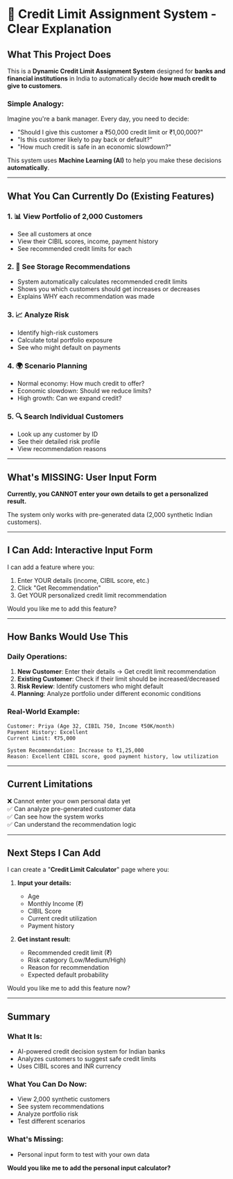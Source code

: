 # 🎯 Credit Limit Assignment System - Clear Explanation

## What This Project Does

This is a **Dynamic Credit Limit Assignment System** designed for **banks and financial institutions** in India to automatically decide **how much credit to give to customers**.

### Simple Analogy:
Imagine you're a bank manager. Every day, you need to decide:
- "Should I give this customer a ₹50,000 credit limit or ₹1,00,000?"
- "Is this customer likely to pay back or default?"
- "How much credit is safe in an economic slowdown?"

This system uses **Machine Learning (AI)** to help you make these decisions **automatically**.

---

## What You Can Currently Do (Existing Features)

### 1. 📊 **View Portfolio of 2,000 Customers**
- See all customers at once
- View their CIBIL scores, income, payment history
- See recommended credit limits for each

### 2. 🎯 **See Storage Recommendations**
- System automatically calculates recommended credit limits
- Shows you which customers should get increases or decreases
- Explains WHY each recommendation was made

### 3. 📈 **Analyze Risk**
- Identify high-risk customers
- Calculate total portfolio exposure
- See who might default on payments

### 4. 🌍 **Scenario Planning**
- Normal economy: How much credit to offer?
- Economic slowdown: Should we reduce limits?
- High growth: Can we expand credit?

### 5. 🔍 **Search Individual Customers**
- Look up any customer by ID
- See their detailed risk profile
- View recommendation reasons

---

## What's MISSING: User Input Form

**Currently, you CANNOT enter your own details to get a personalized result.**

The system only works with pre-generated data (2,000 synthetic Indian customers).

---

## I Can Add: Interactive Input Form

I can add a feature where you:
1. Enter YOUR details (income, CIBIL score, etc.)
2. Click "Get Recommendation"
3. Get YOUR personalized credit limit recommendation

Would you like me to add this feature?

---

## How Banks Would Use This

### Daily Operations:
1. **New Customer**: Enter their details → Get credit limit recommendation
2. **Existing Customer**: Check if their limit should be increased/decreased
3. **Risk Review**: Identify customers who might default
4. **Planning**: Analyze portfolio under different economic conditions

### Real-World Example:
```
Customer: Priya (Age 32, CIBIL 750, Income ₹50K/month)
Payment History: Excellent
Current Limit: ₹75,000

System Recommendation: Increase to ₹1,25,000
Reason: Excellent CIBIL score, good payment history, low utilization
```

---

## Current Limitations

❌ Cannot enter your own personal data yet  
✅ Can analyze pre-generated customer data  
✅ Can see how the system works  
✅ Can understand the recommendation logic  

---

## Next Steps I Can Add

I can create a "**Credit Limit Calculator**" page where you:

1. **Input your details:**
   - Age
   - Monthly Income (₹)
   - CIBIL Score
   - Current credit utilization
   - Payment history

2. **Get instant result:**
   - Recommended credit limit (₹)
   - Risk category (Low/Medium/High)
   - Reason for recommendation
   - Expected default probability

Would you like me to add this feature now?

---

## Summary

### What It Is:
- AI-powered credit decision system for Indian banks
- Analyzes customers to suggest safe credit limits
- Uses CIBIL scores and INR currency

### What You Can Do Now:
- View 2,000 synthetic customers
- See system recommendations
- Analyze portfolio risk
- Test different scenarios

### What's Missing:
- Personal input form to test with your own data

**Would you like me to add the personal input calculator?**

